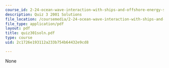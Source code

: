```yaml
---
course_id: 2-24-ocean-wave-interaction-with-ships-and-offshore-energy-systems-13-022-spring-2002
description: Quiz 3 2001 Solutions
file_location: /coursemedia/2-24-ocean-wave-interaction-with-ships-and-offshore-energy-systems-13-022-spring-2002/2c1726e193112a233b754b64432e9cd8_quiz301soln.pdf
file_type: application/pdf
layout: pdf
title: quiz301soln.pdf
type: course
uid: 2c1726e193112a233b754b64432e9cd8

---
```

None